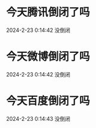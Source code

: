 # 今天腾讯倒闭了吗

2024-2-23 0:14:42 没倒闭

# 今天微博倒闭了吗

2024-2-23 0:14:42 没倒闭

# 今天百度倒闭了吗

2024-2-23 0:14:43 没倒闭

